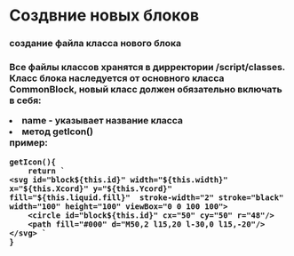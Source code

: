 <h1>Создвние новых блоков</h1>
<h3>создание файла класса нового блока<h3>
	<p>Все файлы классов хранятся в дирректории /script/classes.
	Класс блока наследуется от основного класса CommonBlock, новый класс должен обязательно включать в себя:</p>
	<li>name - указывает название класса</li>
	<li>метод getIcon() <br>пример:</li>

	getIcon(){
		return `
	<svg id="block${this.id}" width="${this.width}" x="${this.Xcord}" y="${this.Ycord}" fill="${this.liquid.fill}"  stroke-width="2" stroke="black" width="100" height="100" viewBox="0 0 100 100">
		<circle id="block${this.id}" cx="50" cy="50" r="48"/>
		<path fill="#000" d="M50,2 l15,20 l-30,0 l15,-20"/>
	</svg> `
	}


